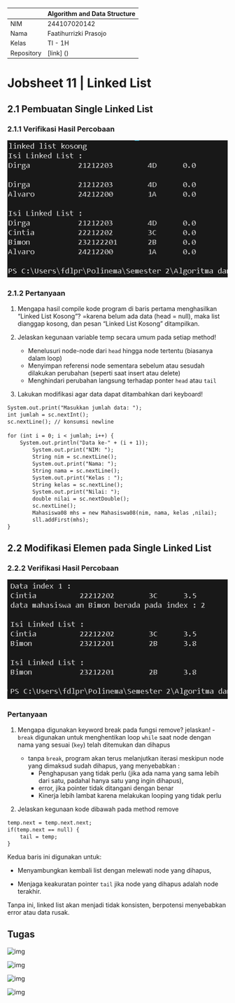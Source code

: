 |            | Algorithm and Data Structure |
| ---------- | ---------------------------- |
| NIM        | 244107020142                 |
| Nama       | Faatihurrizki Prasojo        |
| Kelas      | TI - 1H                      |
| Repository | [link] ()                    |

# Jobsheet 11 | Linked List

## 2.1 Pembuatan Single Linked List

### 2.1.1 Verifikasi Hasil Percobaan 

![img](img/img1.png)

### 2.1.2 Pertanyaan

1. Mengapa hasil compile kode program di baris pertama menghasilkan “Linked List Kosong”?
    =karena belum ada data (head = null), maka list dianggap kosong, dan pesan “Linked List Kosong” ditampilkan.

2. Jelaskan kegunaan variable temp secara umum pada setiap method!
    - Menelusuri node-node dari `head` hingga node tertentu (biasanya dalam loop)
    - Menyimpan referensi node sementara sebelum atau sesudah dilakukan perubahan (seperti saat insert atau delete)
    - Menghindari perubahan langsung terhadap ponter `head` atau `tail`

3.  Lakukan modifikasi agar data dapat ditambahkan dari keyboard!
```
System.out.print("Masukkan jumlah data: ");
int jumlah = sc.nextInt();
sc.nextLine(); // konsumsi newline

for (int i = 0; i < jumlah; i++) {
    System.out.println("Data ke-" + (i + 1));
        System.out.print("NIM: ");
        String nim = sc.nextLine();
        System.out.print("Nama: ");
        String nama = sc.nextLine();
        System.out.print("Kelas : ");
        String kelas = sc.nextLine();
        System.out.print("Nilai: ");
        double nilai = sc.nextDouble();
        sc.nextLine(); 
        Mahasiswa08 mhs = new Mahasiswa08(nim, nama, kelas ,nilai);
        sll.addFirst(mhs);
}
```

## 2.2 Modifikasi Elemen pada Single Linked List

### 2.2.2 Verifikasi Hasil Percobaan

![img](img/img2.png)

### Pertanyaan

1. Mengapa digunakan keyword break pada fungsi remove? jelaskan!
    -`break` digunakan untuk menghentikan loop `while` saat node dengan nama yang sesuai (`key`) telah ditemukan dan dihapus
    - tanpa `break`, program akan terus melanjutkan iterasi meskipun node yang dimaksud sudah dihapus, yang menyebabkan :
        - Penghapusan yang tidak perlu (jika ada nama yang sama lebih dari satu, padahal hanya satu yang ingin dihapus),
        - error, jika pointer tidak ditangani dengan benar
        - Kinerja lebih lambat karena melakukan looping yang tidak perlu

2. Jelaskan kegunaan kode dibawah pada method remove
```
temp.next = temp.next.next;
if(temp.next == null) {
    tail = temp;
}
```

Kedua baris ini digunakan untuk:

- Menyambungkan kembali list dengan melewati node yang dihapus,

- Menjaga keakuratan pointer `tail` jika node yang dihapus adalah node terakhir.

Tanpa ini, linked list akan menjadi tidak konsisten, berpotensi menyebabkan error atau data rusak.

## Tugas

![img](img/img3.png)

![img](img/img4.png)

![img](img/img5.png)

![img](img/img6.png)
